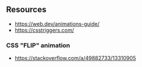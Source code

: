 ## Resources
- https://web.dev/animations-guide/
- https://csstriggers.com/



### CSS "FLIP" animation
- https://stackoverflow.com/a/49882733/13310905
